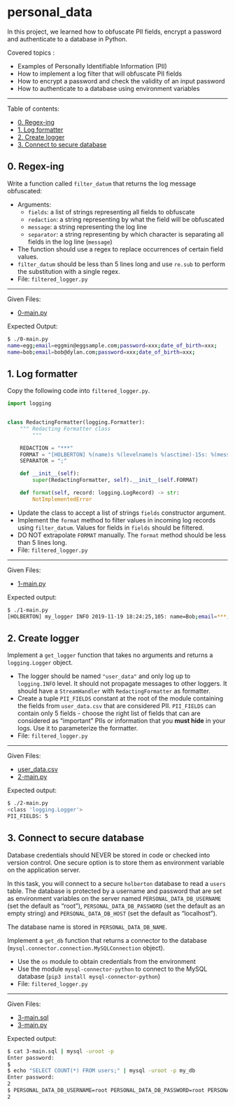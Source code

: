 # personal_data
In this project, we learned how to obfuscate PII fields, encrypt a password and authenticate to a database in Python.

Covered topics :
- Examples of Personally Identifiable Information (PII)
- How to implement a log filter that will obfuscate PII fields
- How to encrypt a password and check the validity of an input password
- How to authenticate to a database using environment variables

---
Table of contents:
- [0. Regex-ing](#0-regex-ing)
- [1. Log formatter](#1-log-formatter)
- [2. Create logger](#2-create-logger)
- [3. Connect to secure database](#3-connect-to-secure-database)

## 0. Regex-ing
Write a function called `filter_datum` that returns the log message obfuscated:

- Arguments:
    - `fields`: a list of strings representing all fields to obfuscate
    - `redaction`: a string representing by what the field will be obfuscated
    - `message`: a string representing the log line
    - `separator`: a string representing by which character is separating all fields in the log line (`message`)
- The function should use a regex to replace occurrences of certain field values.
- `filter_datum` should be less than 5 lines long and use `re.sub` to perform the substitution with a single regex.
- File: `filtered_logger.py`

---

Given Files:
- [0-main.py](0-main.py)

Expected Output:
```sh
$ ./0-main.py
name=egg;email=eggmin@eggsample.com;password=xxx;date_of_birth=xxx;
name=bob;email=bob@dylan.com;password=xxx;date_of_birth=xxx;
```

## 1. Log formatter
Copy the following code into `filtered_logger.py`.

```py
import logging


class RedactingFormatter(logging.Formatter):
    """ Redacting Formatter class
        """

    REDACTION = "***"
    FORMAT = "[HOLBERTON] %(name)s %(levelname)s %(asctime)-15s: %(message)s"
    SEPARATOR = ";"

    def __init__(self):
        super(RedactingFormatter, self).__init__(self.FORMAT)

    def format(self, record: logging.LogRecord) -> str:
        NotImplementedError
```

- Update the class to accept a list of strings `fields` constructor argument.
- Implement the `format` method to filter values in incoming log records using `filter_datum`. Values for fields in `fields` should be filtered.
- DO NOT extrapolate `FORMAT` manually. The `format` method should be less than 5 lines long.
- File: `filtered_logger.py`

---
Given Files:
- [1-main.py](1-main.py)

Expected output:
```sh
$ ./1-main.py
[HOLBERTON] my_logger INFO 2019-11-19 18:24:25,105: name=Bob;email=***;ssn=***;password=***;
```

## 2. Create logger
Implement a `get_logger` function that takes no arguments and returns a `logging.Logger` object.

- The logger should be named `"user_data"` and only log up to `logging.INFO` level. It should not propagate messages to other loggers. It should have a `StreamHandler` with `RedactingFormatter` as formatter.
- Create a tuple `PII_FIELDS` constant at the root of the module containing the fields from `user_data.csv` that are considered PII. `PII_FIELDS` can contain only 5 fields - choose the right list of fields that can are considered as “important” PIIs or information that you **must hide** in your logs. Use it to parameterize the formatter.
- File: `filtered_logger.py`

---
Given Files: 
- [user_data.csv](user_data.csv)
- [2-main.py](2-main.py)

Expected output:
```sh
$ ./2-main.py
<class 'logging.Logger'>
PII_FIELDS: 5
```

## 3. Connect to secure database
Database credentials should NEVER be stored in code or checked into version control. One secure option is to store them as environment variable on the application server.

In this task, you will connect to a secure `holberton` database to read a `users` table. The database is protected by a username and password that are set as environment variables on the server named `PERSONAL_DATA_DB_USERNAME` (set the default as “root”), `PERSONAL_DATA_DB_PASSWORD` (set the default as an empty string) and `PERSONAL_DATA_DB_HOST` (set the default as “localhost”).

The database name is stored in `PERSONAL_DATA_DB_NAME`.

Implement a `get_db` function that returns a connector to the database (`mysql.connector.connection.MySQLConnection` object).
- Use the `os` module to obtain credentials from the environment
- Use the module `mysql-connector-python` to connect to the MySQL database (`pip3 install mysql-connector-python`)
- File: `filtered_logger.py`

---
Given Files:
- [3-main.sql](3-main.sql)
- [3-main.py](3-main.py)

Expected output:
```sh
$ cat 3-main.sql | mysql -uroot -p
Enter password: 
$
$ echo "SELECT COUNT(*) FROM users;" | mysql -uroot -p my_db
Enter password: 
2
$ PERSONAL_DATA_DB_USERNAME=root PERSONAL_DATA_DB_PASSWORD=root PERSONAL_DATA_DB_HOST=localhost PERSONAL_DATA_DB_NAME=my_db ./3-main.py
2
```